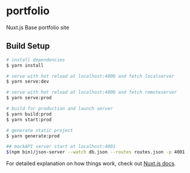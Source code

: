 # portfolio
Nuxt.js Base portfolio site 

## Build Setup

``` bash
# install dependencies
$ yarn install

# serve with hot reload at localhost:4000 and fetch localserver
$ yarn serve:dev

# serve with hot reload at localhost:4000 and fetch remoteserver
$ yarn serve:prod

# build for production and launch server
$ yarn build:prod
$ yarn start:prod

# generate static project
$ yarn generate:prod

## mockAPI server start at localhost:4001
$(npm bin)/json-server --watch db.json --routes routes.json -p 4001

```

For detailed explanation on how things work, check out [Nuxt.js docs](https://nuxtjs.org).